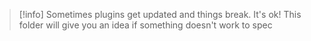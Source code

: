 >[!info]
>Sometimes plugins get updated and things break. It's ok! This folder will give you an idea if something doesn't work to spec

